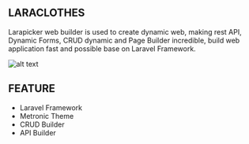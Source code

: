 ## LARACLOTHES

Larapicker web builder is used to create dynamic web, making rest API, Dynamic Forms, CRUD dynamic and Page Builder incredible, build web application fast and possible base on Laravel Framework.

![alt text](https://github.com/suryo/laravel8-metronic-1/blob/master/public/doc/crud_builder.jpg?raw=true)

## FEATURE
- Laravel Framework
- Metronic Theme
- CRUD Builder
- API Builder
